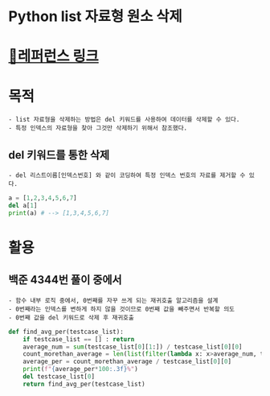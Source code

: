 # Python list 자료형 원소 삭제

# [🚩레퍼런스 링크](https://wikidocs.net/16040)

# 목적
    - list 자료형을 삭제하는 방법은 del 키워드를 사용하여 데이터를 삭제할 수 있다.
    - 특정 인덱스의 자료형을 찾아 그것만 삭제하기 위해서 참조했다.
    
## del 키워드를 통한 삭제
    - del 리스트이름[인덱스번호] 와 같이 코딩하여 특정 인덱스 번호의 자료를 제거할 수 있다.

```python
a = [1,2,3,4,5,6,7]
del a[1]
print(a) # --> [1,3,4,5,6,7]
```

# 활용
## 백준 4344번 풀이 중에서
    - 함수 내부 로직 중에서, 0번째를 자꾸 쓰게 되는 재귀호출 알고리즘을 설계
    - 0번째라는 인덱스를 변하게 하지 않을 것이므로 0번째 값을 빼주면서 반복할 의도
    - 0번째 값을 del 키워드로 삭제 후 재귀호출
```python
def find_avg_per(testcase_list):
    if testcase_list == [] : return
    average_num = sum(testcase_list[0][1:]) / testcase_list[0][0]
    count_morethan_average = len(list(filter(lambda x: x>average_num, testcase_list[0][1:])))
    average_per = count_morethan_average / testcase_list[0][0]
    print(f"{average_per*100:.3f}%")
    del testcase_list[0]
    return find_avg_per(testcase_list)
```